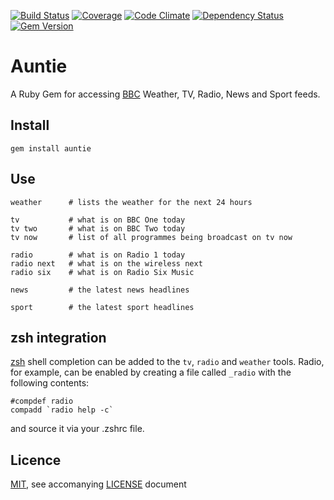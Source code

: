 [![Build Status](https://travis-ci.org/simongregory/auntie.png?branch=master)](https://travis-ci.org/simongregory/auntie)
[![Coverage](https://coveralls.io/repos/simongregory/auntie/badge.png?branch=master)](https://coveralls.io/r/simongregory/auntie)
[![Code Climate](https://codeclimate.com/github/simongregory/auntie.png)](https://codeclimate.com/github/simongregory/auntie)
[![Dependency Status](https://gemnasium.com/simongregory/auntie.png)](https://gemnasium.com/simongregory/auntie)
[![Gem Version](https://badge.fury.io/rb/auntie.png)](http://badge.fury.io/rb/auntie)

# Auntie

A Ruby Gem for accessing [BBC]() Weather, TV, Radio, News and Sport feeds.

## Install

    gem install auntie

## Use

    weather      # lists the weather for the next 24 hours

    tv           # what is on BBC One today
    tv two       # what is on BBC Two today
    tv now       # list of all programmes being broadcast on tv now

    radio        # what is on Radio 1 today
    radio next   # what is on the wireless next
    radio six    # what is on Radio Six Music
    
    news         # the latest news headlines
    
    sport        # the latest sport headlines

## zsh integration

[zsh][] shell completion can be added to the `tv`, `radio` and `weather` tools. Radio, for example, can be enabled by creating a file called `_radio` with the following contents:

    #compdef radio
    compadd `radio help -c`

and source it via your .zshrc file.

## Licence

[MIT][], see accomanying [LICENSE](LICENSE) document

[BBC]: http://www.bbc.co.uk/
[MIT]: http://opensource.org/licenses/MIT
[zsh]: http://zsh.sourceforge.net
